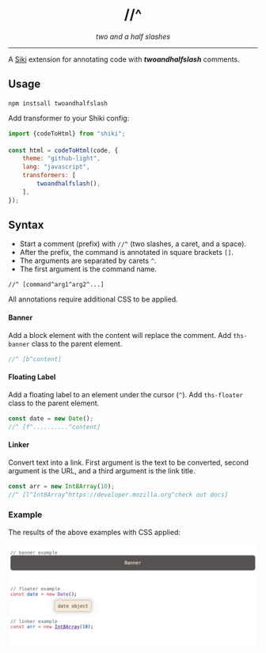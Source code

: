 <div align="center">

<h1>//^</h1>
<i>two and a half slashes</i>
</div>


---

A [Siki](https://siki.dev) extension for annotating code with
_**twoandhalfslash**_ comments.

## Usage

```shell
npm instsall twoandhalfslash
```

Add transformer to your Shiki config:

```javascript
import {codeToHtml} from "shiki";

const html = codeToHtml(code, {
    theme: "github-light",
    lang: "javascript",
    transformers: [
        twoandhalfslash(),
    ],
});
```

## Syntax

* Start a comment (prefix) with `//^` (two slashes, a caret, and a space).
* After the prefix, the command is annotated in square brackets `[]`.
* The arguments are separated by carets `^`.
* The first argument is the command name.

```
//^ [command^arg1^arg2^...]
```

All annotations require additional CSS to be applied.

#### Banner

Add a block element with the content will replace the comment. Add `ths-banner` class to the parent element.

```javascript
//^ [b^content]
```

#### Floating Label

Add a floating label to an element under the cursor (`^`). Add `ths-floater` class to the parent element.

```javascript
const date = new Date();
//^ [f^..........^content]
```

#### Linker

Convert text into a link. First argument is the text to be converted, second argument is the URL, and a third argument
is the link title.

```javascript
const arr = new Int8Array(10);
//^ [l^Int8Array^https://developer.mozilla.org^check out docs]
```

### Example

The results of the above examples with CSS applied:

![Example of twoandhalfslash extension](./assets/example.png)